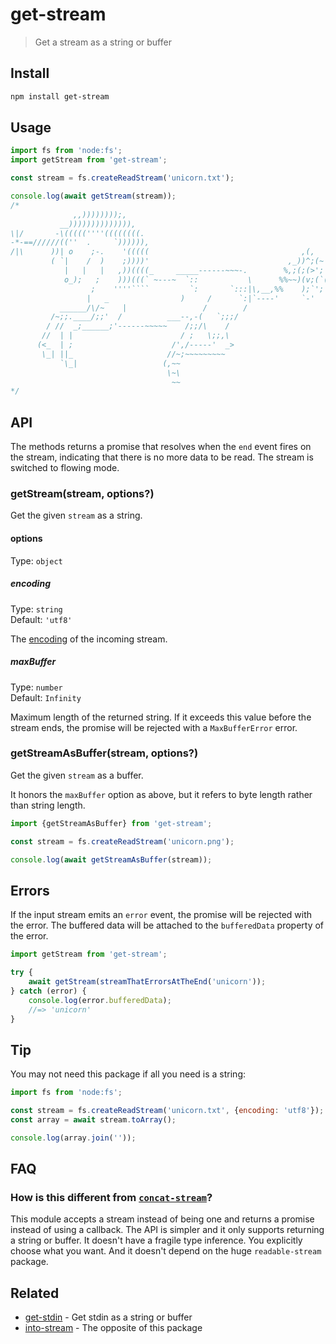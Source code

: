 # get-stream

> Get a stream as a string or buffer

## Install

```sh
npm install get-stream
```

## Usage

```js
import fs from 'node:fs';
import getStream from 'get-stream';

const stream = fs.createReadStream('unicorn.txt');

console.log(await getStream(stream));
/*
              ,,))))))));,
           __)))))))))))))),
\|/       -\(((((''''((((((((.
-*-==//////((''  .     `)))))),
/|\      ))| o    ;-.    '(((((                                  ,(,
         ( `|    /  )    ;))))'                               ,_))^;(~
            |   |   |   ,))((((_     _____------~~~-.        %,;(;(>';'~
            o_);   ;    )))(((` ~---~  `::           \      %%~~)(v;(`('~
                  ;    ''''````         `:       `:::|\,__,%%    );`'; ~
                 |   _                )     /      `:|`----'     `-'
           ______/\/~    |                 /        /
         /~;;.____/;;'  /          ___--,-(   `;;;/
        / //  _;______;'------~~~~~    /;;/\    /
       //  | |                        / ;   \;;,\
      (<_  | ;                      /',/-----'  _>
       \_| ||_                     //~;~~~~~~~~~
           `\_|                   (,~~
                                   \~\
                                    ~~
*/
```

## API

The methods returns a promise that resolves when the `end` event fires on the stream, indicating that there is no more data to be read. The stream is switched to flowing mode.

### getStream(stream, options?)

Get the given `stream` as a string.

#### options

Type: `object`

##### encoding

Type: `string`\
Default: `'utf8'`

The [encoding](https://nodejs.org/api/buffer.html#buffers-and-character-encodings) of the incoming stream.

##### maxBuffer

Type: `number`\
Default: `Infinity`

Maximum length of the returned string. If it exceeds this value before the stream ends, the promise will be rejected with a `MaxBufferError` error.

### getStreamAsBuffer(stream, options?)

Get the given `stream` as a buffer.

It honors the `maxBuffer` option as above, but it refers to byte length rather than string length.

```js
import {getStreamAsBuffer} from 'get-stream';

const stream = fs.createReadStream('unicorn.png');

console.log(await getStreamAsBuffer(stream));
```

## Errors

If the input stream emits an `error` event, the promise will be rejected with the error. The buffered data will be attached to the `bufferedData` property of the error.

```js
import getStream from 'get-stream';

try {
	await getStream(streamThatErrorsAtTheEnd('unicorn'));
} catch (error) {
	console.log(error.bufferedData);
	//=> 'unicorn'
}
```

## Tip

You may not need this package if all you need is a string:

```js
import fs from 'node:fs';

const stream = fs.createReadStream('unicorn.txt', {encoding: 'utf8'});
const array = await stream.toArray();

console.log(array.join(''));
```

## FAQ

### How is this different from [`concat-stream`](https://github.com/maxogden/concat-stream)?

This module accepts a stream instead of being one and returns a promise instead of using a callback. The API is simpler and it only supports returning a string or buffer. It doesn't have a fragile type inference. You explicitly choose what you want. And it doesn't depend on the huge `readable-stream` package.

## Related

- [get-stdin](https://github.com/sindresorhus/get-stdin) - Get stdin as a string or buffer
- [into-stream](https://github.com/sindresorhus/into-stream) - The opposite of this package
